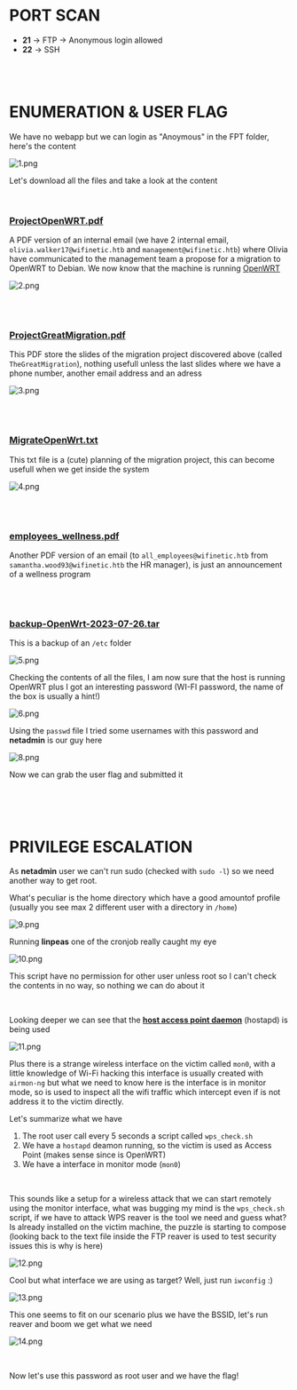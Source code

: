 # PORT SCAN
* **21** &#8594; FTP &#8594; Anonymous login allowed
* **22**  &#8594; SSH

<br><br>

# ENUMERATION & USER FLAG
We have no webapp but we can login as "Anoymous" in the FPT folder, here's the content

![1.png](img/1.png)

Let's download all the files and take a look at the content

<br>

### <u>ProjectOpenWRT.pdf</u>
A PDF version of an internal email (we have 2 internal email, `olivia.walker17@wifinetic.htb` and `management@wifinetic.htb`) where Olivia have communicated to the management team a propose for a migration to OpenWRT to Debian. We now know that the machine is running [OpenWRT](https://openwrt.org) 

![2.png](img/2.png)

<br><br>

### <u>ProjectGreatMigration.pdf</u>
This PDF store the slides of the migration project discovered above (called `TheGreatMigration`), nothing usefull unless the last slides where we have a phone number, another email address and an adress

![3.png](img/3.png)

<br><br>

### <u>MigrateOpenWrt.txt</u>
This txt file is a (cute) planning of the migration project, this can become usefull when we get inside the system

![4.png](img/4.png)

<br><br>

### <u>employees_wellness.pdf</u>
Another PDF version of an email (to `all_employees@wifinetic.htb` from `samantha.wood93@wifinetic.htb` the HR manager), is just an announcement of a wellness program

<br><br>

### <u>backup-OpenWrt-2023-07-26.tar</u>
This is a backup of an `/etc` folder

![5.png](img/5.png)

Checking the contents of all the files, I am now sure that the host is running OpenWRT plus I got an interesting password (WI-FI password, the name of the box is usually a hint!)

![6.png](img/6.png)

Using the `passwd` file I tried some usernames with this password and **netadmin** is our guy here

![8.png](img/8.png)

Now we can grab the user flag and submitted it

<br><br><br>

# PRIVILEGE ESCALATION
As **netadmin** user we can't run sudo (checked with `sudo -l`) so we need another way to get root.

What's peculiar is the home directory which have a good amountof profile (usually you see max 2 different user with a directory in `/home`)

![9.png](img/9.png)

Running **linpeas** one of the cronjob really caught my eye

![10.png](img/10.png)

This script have no permission for other user unless root so I can't check the contents in no way, so nothing we can do about it

<br>

Looking deeper we can see that the **<u>host access point daemon</u>** (hostapd) is being used

![11.png](img/11.png)

Plus there is a strange wireless interface on the victim called `mon0`, with a little knowledge of Wi-Fi hacking this interface is usually created with `airmon-ng` but what we need to know here is the interface is in monitor mode, so is used to inspect all the wifi traffic which intercept even if is not address it to the victim directly.

Let's summarize what we have

1) The root user call every 5 seconds a script called `wps_check.sh`
2) We have a `hostapd` deamon running, so the victim is used as Access Point (makes sense since is OpenWRT)
3) We have a interface in monitor mode (`mon0`)

<br>

This sounds like a setup for a wireless attack that we can start remotely using the monitor interface, what was bugging my mind is the `wps_check.sh` script, if we have to attack WPS reaver is the tool we need and guess what? Is already installed on the victim machine, the puzzle is starting to compose (looking back to the text file inside the FTP reaver is used to test security issues this is why is here)

![12.png](img/12.png)


Cool but what interface we are using as target? Well, just run `iwconfig` :)

![13.png](img/13.png)

This one seems to fit on our scenario plus we have the BSSID, let's run reaver and boom we get what we need

![14.png](img/14.png)

<br>

Now let's use this password as root user and we have the flag!
